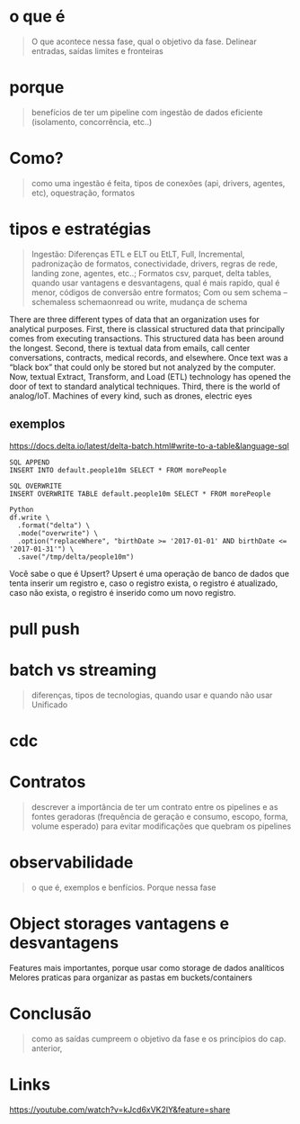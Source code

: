 # o que é
> O que acontece nessa fase, qual o objetivo da fase.  Delinear entradas, saídas limites e fronteiras


# porque
> benefícios de ter um pipeline com ingestão de dados eficiente (isolamento, concorrência, etc..)

# Como?
> como uma ingestão é feita, tipos de conexões (api, drivers, agentes, etc), oquestração, formatos


# tipos e estratégias

> Ingestão: Diferenças ETL e ELT ou EtLT, Full, Incremental, padronização de formatos, conectividade, drivers, regras de rede, landing zone, agentes, etc..; Formatos csv, parquet, delta tables, quando usar vantagens e desvantagens, qual é mais rapido, qual é menor, códigos de conversão entre formatos; Com ou sem schema – schemaless schemaonread ou write, mudança de schema

There are three different types of data that an organization 
uses for analytical purposes. First, there is classical 
structured data that principally comes from executing 
transactions. This structured data has been around the 
longest. Second, there is textual data from emails, call 
center conversations, contracts, medical records, and 
elsewhere. Once text was a “black box” that could only be 
stored but not analyzed by the computer. 
Now, textual Extract, Transform, and Load (ETL) 
technology has opened the door of text to standard 
analytical techniques. Third, there is the world of 
analog/IoT. Machines of every kind, such as drones, 
electric eyes


## exemplos
https://docs.delta.io/latest/delta-batch.html#write-to-a-table&language-sql

```
SQL APPEND
INSERT INTO default.people10m SELECT * FROM morePeople

SQL OVERWRITE
INSERT OVERWRITE TABLE default.people10m SELECT * FROM morePeople

Python
df.write \
  .format("delta") \
  .mode("overwrite") \
  .option("replaceWhere", "birthDate >= '2017-01-01' AND birthDate <= '2017-01-31'") \
  .save("/tmp/delta/people10m")
```

Você sabe o que é Upsert? Upsert é uma operação de banco de dados que tenta inserir um registro e, caso o registro exista, o registro é atualizado, caso não exista, o registro é inserido como um novo registro.

# pull push

# batch vs streaming
> diferenças, tipos de tecnologias, quando usar e quando não usar
Unificado


# cdc

# Contratos
> descrever a importância de ter um contrato entre os pipelines e as fontes geradoras (frequência de geração e consumo, escopo, forma, volume esperado) para evitar modificações que quebram os pipelines


# observabilidade
> o que é, exemplos e benfícios. Porque nessa fase

# Object storages vantagens e desvantagens
Features mais importantes, porque usar como storage de dados analíticos
Melores praticas para organizar as pastas em buckets/containers

# Conclusão
> como as saídas cumpreem o objetivo da fase e os princípios do cap. anterior, 


# Links
https://youtube.com/watch?v=kJcd6xVK2lY&feature=share



